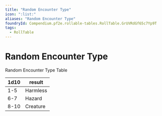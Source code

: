 ```yaml
---
title: "Random Encounter Type"
icon: ":list:"
aliases: "Random Encounter Type"
foundryId: Compendium.pf2e.rollable-tables.RollTable.GrUVRdGf65c7Yp9T
tags:
  - RollTable
---
```


# Random Encounter Type
Random Encounter Type Table

| 1d10 | result |
|------|--------|
| 1-5 | Harmless |
| 6-7 | Hazard |
| 8-10 | Creature |
